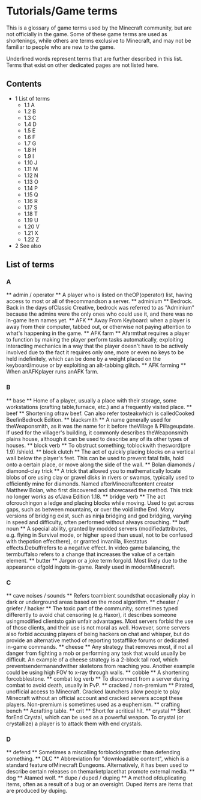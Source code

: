 # Tutorials/Game terms
This is a glossary of game terms used by the Minecraft community, but are not officially in the game. Some of these game terms are used as shortenings, while others are terms exclusive to Minecraft, and may not be familiar to people who are new to the game. 

Underlined words represent terms that are further described in this list. Terms that exist on other dedicated pages are not listed here.

## Contents
- 1 List of terms
	- 1.1 A
	- 1.2 B
	- 1.3 C
	- 1.4 D
	- 1.5 E
	- 1.6 F
	- 1.7 G
	- 1.8 H
	- 1.9 I
	- 1.10 J
	- 1.11 M
	- 1.12 N
	- 1.13 O
	- 1.14 P
	- 1.15 Q
	- 1.16 R
	- 1.17 S
	- 1.18 T
	- 1.19 U
	- 1.20 V
	- 1.21 X
	- 1.22 Z
- 2 See also

## List of terms
### A
** admin / operator **
A player who is listed on theOP(operator) list, having access to most or all of thecommandson a server.
** adminium **
Bedrock. Back in the days ofClassic Creative, bedrock was referred to as "Adminium" because the admins were the only ones who could use it, and there was no in-game item names yet.
** AFK **
Away From Keyboard: when a player is away from their computer, tabbed out, or otherwise not paying attention to what's happening in the game.
** AFK farm **
Afarmthat requires a player to function by making the player perform tasks automatically, exploiting interacting mechanics in a way that the player doesn't have to be actively involved due to the fact it requires only one, more or even no keys to be held indefinitely, which can be done by a weight placed on the keyboard/mouse or by exploiting an alt-tabbing glitch.
** AFK farming **
When anAFKplayer runs anAFK farm.
### B
** base **
Home of a player, usually a place with their storage, some workstations (crafting table,furnace, etc.) and a frequently visited place.
** beef **
Shortening ofraw beef. Can also refer tosteakwhich is calledCooked BeefinBedrock Edition.
** blacksmith **
A name generally used for theWeaponsmith, as it was the name for it before theVillage & Pillageupdate. If used for the villager's building, it commonly describes theWeaponsmith plains house, although it can be used to describe any of its other types of houses.
** block verb **
To obstruct something; toblockwith thesword(pre 1.9) /shield.
** block clutch **
The act of quickly placing blocks on a vertical wall below the player's feet. This can be used to prevent fatal falls, hold onto a certain place, or move along the side of the wall.
** Bolan diamonds / diamond-clay trick **
A trick that allowed you to mathematically locate blobs of ore using clay or gravel disks in rivers or swamps, typically used to efficiently mine for diamonds. Named afterMinecraftcontent creator Matthew Bolan, who first discovered and showcased the method. This trick no longer works as ofJava Edition 1.18.
** bridge verb **
The act ofcrouchingon a ledge and placing blocks while moving. Used to get across gaps, such as between mountains, or over the void inthe End. Many versions of bridging exist, such as ninja bridging and god bridging, varying in speed and difficulty, often performed without always crouching.
** buff noun **
A special ability, granted by modded servers (modifiedattributes, e.g. flying in Survival mode, or higher speed than usual, not to be confused with thepotion effecthere), or granted invanilla, likestatus effects.Debuffrefers to a negative effect. In video game balancing, the termbuffalso refers to a change that increases the value of a certain element.
** butter **
Jargon or a joke term forgold. Most likely due to the appearance ofgold ingots in-game. Rarely used in modernMinecraft.
### C
** cave noises / sounds **
Refers toambient soundsthat occasionally play in dark or underground areas based on the mood algorithm.
** cheater / griefer / hacker **
The toxic part of the community; sometimes typed differently to avoid chat censoring (e.g.Haxor), it describes someone usingmodified clientsto gain unfair advantages. Most servers forbid the use of those clients, and their use is not moral as well. However, some servers also forbid accusing players of being hackers on chat and whisper, but do provide an alternative method of reporting tostafflike forums or dedicated in-game commands.
** cheese **
Any strategy that removes most, if not all danger from fighting a mob or performing any task that would usually be difficult. An example of a cheese strategy is a 2-block tall roof, which preventsendermanandwither skeletons from reaching you.
Another example could be using high FOV to x-ray through walls.
** cobble **
A shortening forcobblestone.
** combat log verb **
To disconnect from a server during combat to avoid death, usually in PvP.
** cracked / non-premium **
Pirated, unofficial access to Minecraft. Cracked launchers allow people to play Minecraft without an official account and cracked servers accept these players. Non-premium is sometimes used as a euphemism.
** crafting bench **
Acrafting table.
** crit **
Short for acritical hit.
** crystal **
Short forEnd Crystal, which can be used as a powerful weapon. To crystal (or crystallize) a player is to attack them with end crystals.
### D
** defend **
Sometimes a miscalling forblockingrather than defending something.
** DLC **
Abbreviation for "downloadable content", which is a standard feature ofMinecraft Dungeons. Alternatively, it has been used to describe certain releases on themarketplacethat promote external media.
** dog **
Atamed wolf.
** dupe / duped / duping **
A method ofduplicating items, often as a result of a bug or an oversight. Duped items are items that are produced by duping.
